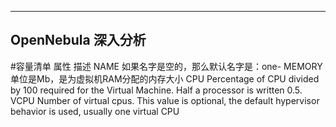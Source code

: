 -------------------
OpenNebula 深入分析
-------------------

#容量清单
属性	 描述
NAME	 如果名字是空的，那么默认名字是：one-<VID>
MEMORY	 单位是Mb，是为虚拟机RAM分配的内存大小
CPU	 Percentage of CPU divided by 100 required for the Virtual Machine. Half a processor is written 0.5.
VCPU	 Number of virtual cpus. This value is optional, the default hypervisor behavior is used, usually one virtual CPU